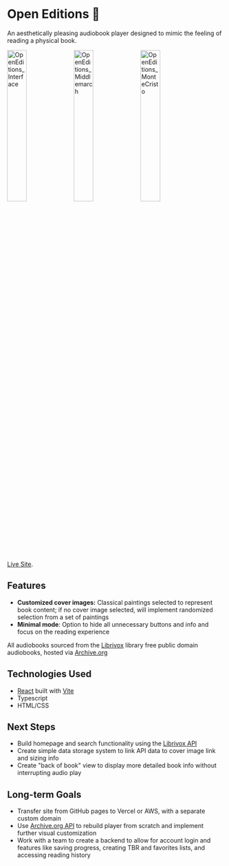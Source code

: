 # Open Editions 📖
An aesthetically pleasing audiobook player designed to mimic the feeling of reading a physical book. 

<img width="30%" alt="OpenEditions_Interface" src="https://github.com/rebecca-shoptaw/open-editions/assets/140550988/4379aed8-72a1-47e8-a4fd-545f31896125">
<img width="30%" alt="OpenEditions_Middlemarch" src="https://github.com/rebecca-shoptaw/open-editions/assets/140550988/7e81d5f9-a511-4554-8323-ef3628007fea">
<img width="30%" alt="OpenEditions_MonteCristo" src="https://github.com/rebecca-shoptaw/open-editions/assets/140550988/563459f9-3985-4d53-a5f3-9b5c76630f47">

[Live Site](https://rebeccashoptaw.dev/open-editions/).

## Features
- **Customized cover images:** Classical paintings selected to represent book content; if no cover image selected, will implement randomized selection from a set of paintings
- **Minimal mode**: Option to hide all unnecessary buttons and info and focus on the reading experience

All audiobooks sourced from the [Librivox](https://librivox.org/) library free public domain audiobooks, hosted via [Archive.org](https://archive.org/)


## Technologies Used
- [React](https://react.dev/) built with [Vite](https://vitejs.dev/)
- Typescript
- HTML/CSS

## Next Steps
- Build homepage and search functionality using the [Librivox API](https://librivox.org/api/info)
- Create simple data storage system to link API data to cover image link and sizing info
- Create "back of book" view to display more detailed book info without interrupting audio play

## Long-term Goals
- Transfer site from GitHub pages to Vercel or AWS, with a separate custom domain
- Use [Archive.org API](https://archive.org/developers/index.html) to rebuild player from scratch and implement further visual customization
- Work with a team to create a backend to allow for account login and features like saving progress, creating TBR and favorites lists, and accessing reading history
